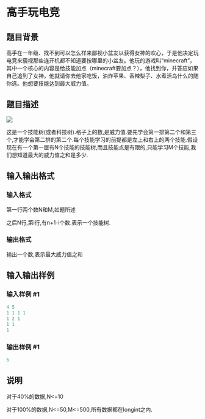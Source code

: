 # 高手玩电竞

## 题目背景

高手在一年级、找不到可以怎么样来鄙视小盆友以获得女神的欢心，于是他决定玩电竞来藐视那些连开机都不知道要按哪里的小盆友。他玩的游戏叫“minecraft”，其中一个核心的内容是给技能加点（minecraft要加点？），他找到你，并答应如果自己追到了女神，他就请你去他家吃饭，油炸苹果、香辣梨子、水煮活鸟什么的随你选。他想要技能达到最大威力值。

## 题目描述

![](https://cdn.luogu.com.cn/upload/pic/518.png)

这是一个技能树(或者科技树).格子上的数,是威力值.要先学会第一排第二个和第三个,才能学会第二排的第二个.每个技能学习的前提都是左上和右上的两个技能.假设现在有一个第一层有N个技能的技能树,而且技能点是有限的,只能学习M个技能,我们想知道最大的威力值之和是多少.

## 输入输出格式

### 输入格式

第一行两个数N和M,如题所述

之后N行,第i行,有n+1-i个数.表示一个技能树.

### 输出格式

输出一个数,表示最大威力值之和

## 输入输出样例

### 输入样例 #1

```cpp
4 5
1 1 1 1
1 2 1
1 1
1

```
### 输出样例 #1

```cpp
6
```


## 说明

对于40%的数据,N<=10

对于100%的数据,N<=50,M<=500,所有数据都在longint之内.

